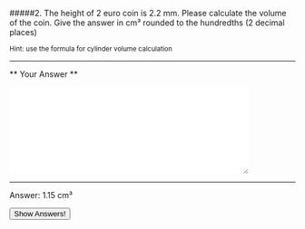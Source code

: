#####2. The height of 2 euro coin is 2.2 mm. Please calculate the volume of the coin. Give the answer in cm³ rounded to the  hundredths (2 decimal places)

<small><span class="gray">Hint</span>: use the formula for cylinder volume calculation</small>

---
** Your Answer **

<textarea style="border:none;" rows="10" cols="50"></textarea>
---

<div class="answer hidden">
    Answer: 1.15 cm³
</div>

<button class="show-answers">Show Answers!</button>